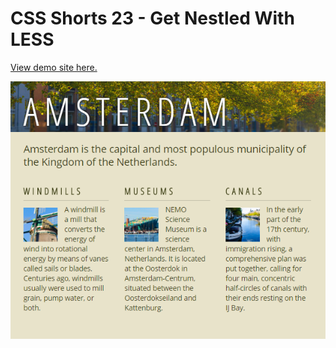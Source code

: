 # CSS Shorts 23 - Get Nestled With LESS

[View demo site here.](https://webdevtuts.github.io/css_shorts_23_get_nestled_with_less/)

![Preview](screenshot.png)
